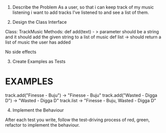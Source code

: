 1. Describe the Problem
As a user, so that i can keep track of my music listening i want to add tracks I've listened to and see a list of them.

2. Design the Class Interface

Class: TrackMusic
Methods: 
def add(text) - > parameter should be a string and it should add the given string to a list of music
def list -> should return a list of music the user has added

No side effects

3. Create Examples as Tests

# EXAMPLES
track.add("Finesse - Buju") -> "Finesse - Buju"
track.add("Wasted - Digga D") -> "Wasted - Digga D"
track.list -> "Finesse - Buju, Wasted - Digga D"


4. Implement the Behaviour

After each test you write, follow the test-driving process of red, green, refactor to implement the behaviour.
